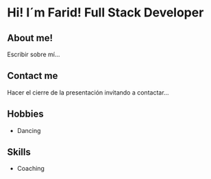 # Hi! I´m Farid! Full Stack Developer

## About me!

Escribir sobre mí...

## Contact me

Hacer el cierre de la presentación invitando a contactar...

## Hobbies

- Dancing

## Skills

- Coaching